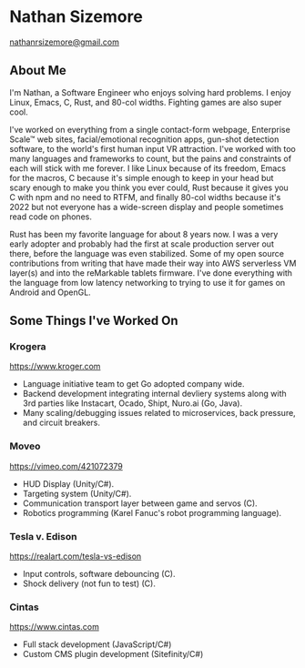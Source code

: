 # Nathan Sizemore

nathanrsizemore@gmail.com

## About Me

I'm Nathan, a Software Engineer who enjoys solving hard problems. I enjoy
Linux, Emacs, C, Rust, and 80-col widths. Fighting games are also super cool.

I've worked on everything from a single contact-form webpage, Enterprise
Scale™ web sites, facial/emotional recognition apps, gun-shot detection
software, to the world's first human input VR attraction. I've worked with
too many languages and frameworks to count, but the pains and constraints
of each will stick with me forever. I like Linux because of its freedom,
Emacs for the macros, C because it's simple enough to keep in your head
but scary enough to make you think you ever could, Rust because it gives
you C with npm and no need to RTFM, and finally 80-col widths because it's
2022 but not everyone has a wide-screen display and people sometimes read
code on phones.

Rust has been my favorite language for about 8 years now. I was a very early
adopter and probably had the first at scale production server out there,
before the language was even stabilized. Some of my open source contributions
from writing that have made their way into AWS serverless VM layer(s) and into
the reMarkable tablets firmware. I've done everything with the language from
low latency networking to trying to use it for games on Android and OpenGL.

## Some Things I've Worked On

### Krogera

https://www.kroger.com

- Language initiative team to get Go adopted company wide.
- Backend development integrating internal devliery systems along with 3rd parties like Instacart, Ocado, Shipt, Nuro.ai (Go, Java).
- Many scaling/debugging issues related to microservices, back pressure, and circuit breakers.

### Moveo

https://vimeo.com/421072379

- HUD Display (Unity/C#).
- Targeting system (Unity/C#).
- Communication transport layer between game and servos (C).
- Robotics programming (Karel Fanuc's robot programming language).

### Tesla v. Edison

https://realart.com/tesla-vs-edison

- Input controls, software debouncing (C).
- Shock delivery (not fun to test) (C).

### Cintas

https://www.cintas.com

- Full stack development (JavaScript/C#)
- Custom CMS plugin development (Sitefinity/C#)
